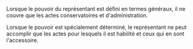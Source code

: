 Lorsque le pouvoir du représentant est défini en termes généraux, il ne couvre que les actes conservatoires et d'administration. 


  

 Lorsque le pouvoir est spécialement déterminé, le représentant ne peut accomplir que les actes pour lesquels il est habilité et ceux qui en sont l'accessoire. 


  

